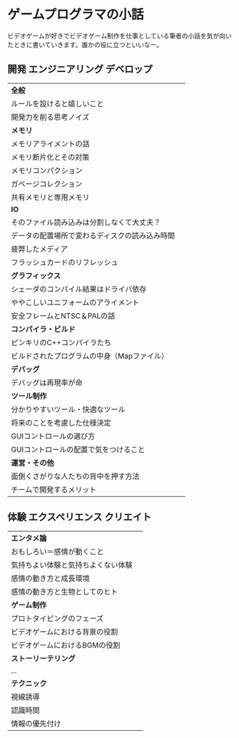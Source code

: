 # ゲームプログラマの小話

ビデオゲームが好きでビデオゲーム制作を仕事としている筆者の小話を気が向いたときに書いていきます。誰かの役に立つといいなー。

## 開発 エンジニアリング デベロップ

| | |
|----|---|
|**全般**|
|ルールを設けると嬉しいこと||
|開発力を削る思考ノイズ||
|**メモリ**|
|メモリアライメントの話||
|メモリ断片化とその対策||
|メモリコンパクション||
|ガベージコレクション||
|共有メモリと専用メモリ||
|**IO**|
|そのファイル読み込みは分割しなくて大丈夫？||
|データの配置場所で変わるディスクの読み込み時間||
|疲弊したメディア||
|フラッシュカードのリフレッシュ||
|**グラフィックス**|
|シェーダのコンパイル結果はドライバ依存||
|ややこしいユニフォームのアライメント||
|安全フレームとNTSC＆PALの話||
|**コンパイラ・ビルド**|
|ピンキリのC++コンパイラたち||
|ビルドされたプログラムの中身（Mapファイル）||
|**デバッグ**|
|デバッグは再現率が命||
|**ツール制作**|
|分かりやすいツール・快適なツール||
|将来のことを考慮した仕様決定||
|GUIコントロールの選び方||
|GUIコントロールの配置で気をつけること||
|**運営・その他**|
|面倒くさがりな人たちの背中を押す方法|
|チームで開発するメリット|

## 体験 エクスペリエンス クリエイト

| | |
|----|---|
|**エンタメ論**|
|おもしろい＝感情が動くこと|
|気持ちよい体験と気持ちよくない体験|
|感情の動き方と成長環境|
|感情の動き方と生物としてのヒト|
|**ゲーム制作**|
|プロトタイピングのフェーズ|
|ビデオゲームにおける背景の役割|
|ビデオゲームにおけるBGMの役割|
|**ストーリーテリング**|
|...|
|**テクニック**|
|視線誘導|
|認識時間|
|情報の優先付け|

